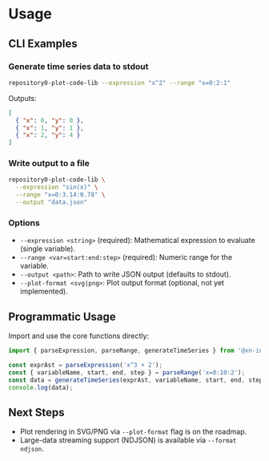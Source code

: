 # Usage

## CLI Examples

### Generate time series data to stdout

```bash
repository0-plot-code-lib --expression "x^2" --range "x=0:2:1"
```

Outputs:
```json
[
  { "x": 0, "y": 0 },
  { "x": 1, "y": 1 },
  { "x": 2, "y": 4 }
]
```

### Write output to a file

```bash
repository0-plot-code-lib \
  --expression "sin(x)" \
  --range "x=0:3.14:0.78" \
  --output "data.json"
```

### Options

- `--expression <string>` (required): Mathematical expression to evaluate (single variable).
- `--range <var=start:end:step>` (required): Numeric range for the variable.
- `--output <path>`: Path to write JSON output (defaults to stdout).
- `--plot-format <svg|png>`: Plot output format (optional, not yet implemented).

## Programmatic Usage

Import and use the core functions directly:

```js
import { parseExpression, parseRange, generateTimeSeries } from '@xn-intenton-z2a/repository0-plot-code-lib';

const exprAst = parseExpression('x^3 + 2');
const { variableName, start, end, step } = parseRange('x=0:10:2');
const data = generateTimeSeries(exprAst, variableName, start, end, step);
console.log(data);
```

## Next Steps

- Plot rendering in SVG/PNG via `--plot-format` flag is on the roadmap.
- Large-data streaming support (NDJSON) is available via `--format ndjson`.
